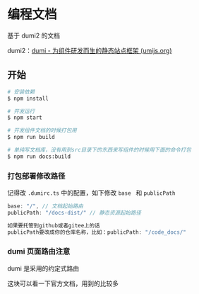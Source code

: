 # 编程文档

基于 dumi2 的文档

dumi2：[dumi - 为组件研发而生的静态站点框架 (umijs.org)](https://d.umijs.org/)

## 开始

```bash
# 安装依赖
$ npm install

# 开发运行
$ npm start

# 开发组件文档的时候打包用
$ npm run build

# 单纯写文档库，没有用到src目录下的东西来写组件的时候用下面的命令打包
$ npm run docs:build
```

### 打包部署修改路径

记得改 `.dumirc.ts` 中的配置，如下修改 `base ` 和 `publicPath`

```javascript
base: "/", // 文档起始路由
publicPath: "/docs-dist/" // 静态资源起始路径

如果要托管到github或者gitee上的话
publicPath要改成你的仓库名称，比如：publicPath: "/code_docs/"
```

### dumi 页面路由注意

dumi 是采用的约定式路由

这块可以看一下官方文档，用到的比较多
